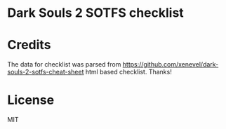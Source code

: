 # Dark Souls 2 SOTFS checklist

# Credits
The data for checklist was parsed from https://github.com/xenevel/dark-souls-2-sotfs-cheat-sheet html based checklist. Thanks!

# License
MIT
